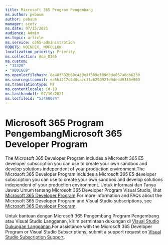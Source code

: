 ```yaml
---
title: Microsoft 365 Program Pengembang
ms.author: pebaum
author: pebaum
manager: scotv
ms.date: 07/15/2021
audience: Admin
ms.topic: article
ms.service: o365-administration
ROBOTS: NOINDEX, NOFOLLOW
localization_priority: Priority
ms.collection: Adm_O365
ms.custom:
- "12320"
- "9001669"
ms.openlocfilehash: 8e403532b60c439e3f589ef89d3de857a6db6230
ms.sourcegitcommit: ea5b3217c8d8cacc31c6250921d0dcdd8385e863
ms.translationtype: MT
ms.contentlocale: id-ID
ms.lasthandoff: 07/16/2021
ms.locfileid: "53460074"
---
```

# <a name="microsoft-365-developer-program"></a><span data-ttu-id="d7170-102">Microsoft 365 Program Pengembang</span><span class="sxs-lookup"><span data-stu-id="d7170-102">Microsoft 365 Developer Program</span></span>

<span data-ttu-id="d7170-103">The Microsoft 365 Developer Program includes a Microsoft 365 E5 developer subscription you can use to create your own sandbox and develop solutions independent of your production environment.</span><span class="sxs-lookup"><span data-stu-id="d7170-103">The Microsoft 365 Developer Program includes a Microsoft 365 E5 developer subscription you can use to create your own sandbox and develop solutions independent of your production environment.</span></span> <span data-ttu-id="d7170-104">Untuk informasi dan Tanya Jawab Umum tentang Microsoft 365 Developer Program Visual Studio, lihat [Microsoft 365 Developer Program](/office/developer-program/microsoft-365-developer-program).</span><span class="sxs-lookup"><span data-stu-id="d7170-104">For more information and FAQs about the Microsoft 365 Developer Program and Visual Studio subscriptions, see [Microsoft 365 Developer Program](/office/developer-program/microsoft-365-developer-program).</span></span>

<span data-ttu-id="d7170-105">Untuk bantuan dengan Microsoft 365 Pengembang Program Pengembang atau Visual Studio Langganan, kirim permintaan dukungan di [Visual Studio Dukungan Langganan](https://visualstudio.microsoft.com/subscriptions/support/).</span><span class="sxs-lookup"><span data-stu-id="d7170-105">For assistance with the Microsoft 365 Developer Program or Visual Studio Subscriptions, submit a support request on [Visual Studio Subscription Support](https://visualstudio.microsoft.com/subscriptions/support/).</span></span>